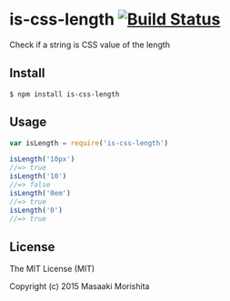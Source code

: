 # is-css-length [![Build Status](https://travis-ci.org/morishitter/is-css-length.svg)](https://travis-ci.org/morishitter/is-css-length)

Check if a string is CSS value of the length

## Install

```shell
$ npm install is-css-length
```

## Usage

```js
var isLength = require('is-css-length')

isLength('10px')
//=> true
isLength('10')
//=> false
isLength('0em')
//=> true
isLength('0')
//=> true
```

## License

The MIT License (MIT)

Copyright (c) 2015 Masaaki Morishita

